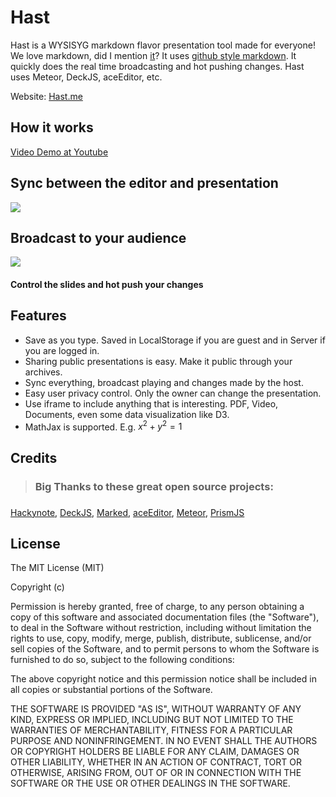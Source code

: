 Hast
=========
Hast is a WYSISYG markdown flavor presentation tool made for everyone! We love markdown, did I mention [it](http://daringfireball.net/projects/markdown/)? It uses [github style markdown](https://help.github.com/articles/github-flavored-markdown). It quickly does the real time broadcasting and hot pushing changes. Hast uses Meteor, DeckJS, aceEditor, etc.

Website: [Hast.me](http://hast.me)

How it works
-------------------

[Video Demo at Youtube](http://www.youtube.com/watch?v=PuqrOCtjVcI)


Sync between the editor and presentation
---------------------

![](http://i1336.photobucket.com/albums/o641/00zzj/Hast/Screenshot_062313_121713_AM_zps1001580f.jpg)


Broadcast to your audience
---------------
![](http://i1336.photobucket.com/albums/o641/00zzj/Hast/Screenshot_062313_123238_AM_zps1acb06bb.jpg)

#### Control the slides and hot push your changes

Features
-----------

* Save as you type. Saved in LocalStorage if you are guest and in Server if you are logged in.
* Sharing public presentations is easy. Make it public through your archives.
* Sync everything, broadcast playing and changes made by the host.
* Easy user privacy control. Only the owner can change the presentation.
* Use iframe to include anything that is interesting. PDF, Video, Documents, even some data visualization like D3.
* MathJax is supported. E.g. $x^2+y^2=1$



Credits
------------------

> ### Big Thanks to these great open source projects: 
> ### 
[Hackynote](https://github.com/thiagofelix/hackynote),
[DeckJS](https://github.com/imakewebthings/deck.js),
[Marked](https://github.com/chjj/marked),
[aceEditor](https://github.com/ajaxorg/ace),
[Meteor](http://meteor.com/),
[PrismJS](http://prismjs.com/)


License
------------------
The MIT License (MIT)

Copyright (c) <year> <copyright holders>

Permission is hereby granted, free of charge, to any person obtaining a copy
of this software and associated documentation files (the "Software"), to deal
in the Software without restriction, including without limitation the rights
to use, copy, modify, merge, publish, distribute, sublicense, and/or sell
copies of the Software, and to permit persons to whom the Software is
furnished to do so, subject to the following conditions:

The above copyright notice and this permission notice shall be included in
all copies or substantial portions of the Software.

THE SOFTWARE IS PROVIDED "AS IS", WITHOUT WARRANTY OF ANY KIND, EXPRESS OR
IMPLIED, INCLUDING BUT NOT LIMITED TO THE WARRANTIES OF MERCHANTABILITY,
FITNESS FOR A PARTICULAR PURPOSE AND NONINFRINGEMENT. IN NO EVENT SHALL THE
AUTHORS OR COPYRIGHT HOLDERS BE LIABLE FOR ANY CLAIM, DAMAGES OR OTHER
LIABILITY, WHETHER IN AN ACTION OF CONTRACT, TORT OR OTHERWISE, ARISING FROM,
OUT OF OR IN CONNECTION WITH THE SOFTWARE OR THE USE OR OTHER DEALINGS IN
THE SOFTWARE.
